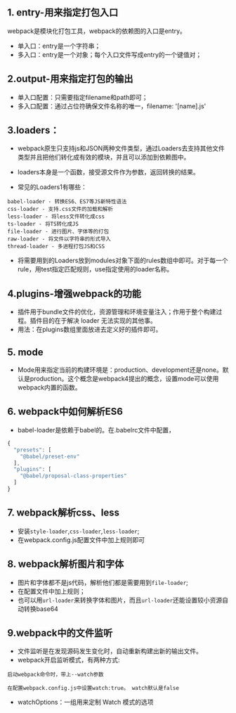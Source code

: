 ## 1. entry-用来指定打包入口
webpack是模块化打包工具，webpack的依赖图的入口是entry。

* 单入口：entry是一个字符串；
* 多入口：entry是一个对象；每个入口文件写成entry的一个键值对；

## 2.output-用来指定打包的输出
* 单入口配置：只需要指定filename和path即可；
* 多入口配置：通过占位符确保文件名称的唯一，filename: '[name].js'

## 3.loaders：
* webpack原生只支持js和JSON两种文件类型，通过Loaders去支持其他文件类型并且把他们转化成有效的模块，并且可以添加到依赖图中。
* loaders本身是一个函数，接受源文件作为参数，返回转换的结果。

* 常见的Loaders1有哪些：
```
babel-loader - 转换ES6、ES7等JS新特性语法
css-loader - 支持.css文件的加载和解析
less-loader - 将less文件转化成css
ts-loader - 将TS转化成JS
file-loader - 进行图片、字体等的打包
raw-loader - 将文件以字符串的形式导入
thread-loader - 多进程打包JS和CSS
```
* 将需要用到的Loaders放到modules对象下面的rules数组中即可。对于每一个rule，用test指定匹配规则，use指定使用的loader名称。

## 4.plugins-增强webpack的功能
* 插件用于bundle文件的优化，资源管理和环境变量注入；作用于整个构建过程。插件目的在于解决 loader 无法实现的其他事。
* 用法：在plugins数组里面放进去定义好的插件即可。

## 5. mode
* Mode用来指定当前的构建环境是：production、development还是none。默认是production。这个概念是webpack4提出的概念，设置mode可以使用webpack内置的函数。

## 6. webpack中如何解析ES6
* babel-loader是依赖于babel的。在.babelrc文件中配置，
```js
{
  "presets": [
    "@babel/preset-env"
  ],
  "plugins": [
    "@babel/proposal-class-properties"
  ]
}
```
## 7. webpack解析css、less
* 安装`style-loader`,`css-loader`,`less-loader`;
* 在webpack.config.js配置文件中加上规则即可

## 8. webpack解析图片和字体
* 图片和字体都不是js代码，解析他们都是需要用到`file-loader`;
* 在配置文件中加上规则；
* 也可以用`url-loader`来转换字体和图片，而且`url-loader`还能设置较小资源自动转换base64

## 9.webpack中的文件监听
* 文件监听是在发现源码发生变化时，自动重新构建出新的输出文件。
* webpack开启监听模式，有两种方式:
```
启动webpack命令时，带上--watch参数

在配置webpack.config.js中设置watch:true。 watch默认是false
```
* watchOptions：一组用来定制 Watch 模式的选项







